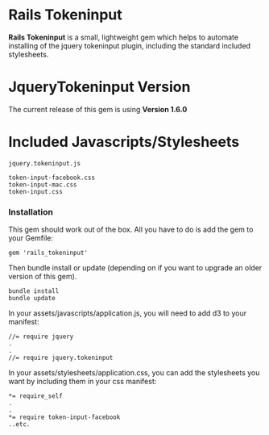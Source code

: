 # Rails Tokeninput

**Rails Tokeninput** is a small, lightweight gem which helps to automate installing of the jquery tokeninput plugin, including the standard included stylesheets.

# JqueryTokeninput Version

The current release of this gem is using **Version 1.6.0**

# Included Javascripts/Stylesheets

	jquery.tokeninput.js

	token-input-facebook.css
	token-input-mac.css
	token-input.css

### Installation

This gem should work out of the box. All you have to do is add the gem to your Gemfile: 

	gem 'rails_tokeninput'

Then bundle install or update (depending on if you want to upgrade an older version of this gem).
	
	bundle install
	bundle update
	
In your assets/javascripts/application.js, you will need to add d3 to your manifest:
	
	//= require jquery
	.
	.
	//= require jquery.tokeninput
	
In your assets/stylesheets/application.css, you can add the stylesheets you want by including them in your css manifest:

	*= require_self
	.
	.
	*= require token-input-facebook
	..etc.

